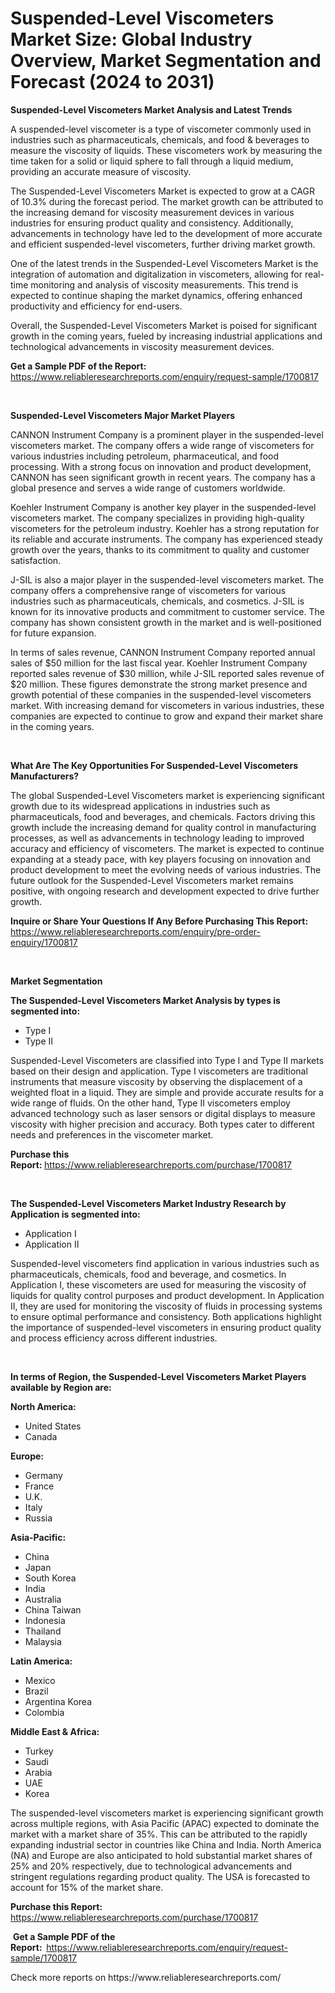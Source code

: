 <p><h1>Suspended-Level Viscometers Market Size: Global Industry Overview, Market Segmentation and Forecast (2024 to 2031)</h1></p><p><strong>Suspended-Level Viscometers Market Analysis and Latest Trends</strong></p>
<p><p>A suspended-level viscometer is a type of viscometer commonly used in industries such as pharmaceuticals, chemicals, and food & beverages to measure the viscosity of liquids. These viscometers work by measuring the time taken for a solid or liquid sphere to fall through a liquid medium, providing an accurate measure of viscosity.</p><p>The Suspended-Level Viscometers Market is expected to grow at a CAGR of 10.3% during the forecast period. The market growth can be attributed to the increasing demand for viscosity measurement devices in various industries for ensuring product quality and consistency. Additionally, advancements in technology have led to the development of more accurate and efficient suspended-level viscometers, further driving market growth.</p><p>One of the latest trends in the Suspended-Level Viscometers Market is the integration of automation and digitalization in viscometers, allowing for real-time monitoring and analysis of viscosity measurements. This trend is expected to continue shaping the market dynamics, offering enhanced productivity and efficiency for end-users.</p><p>Overall, the Suspended-Level Viscometers Market is poised for significant growth in the coming years, fueled by increasing industrial applications and technological advancements in viscosity measurement devices.</p></p>
<p><strong>Get a Sample PDF of the Report:&nbsp;</strong> <a href="https://www.reliableresearchreports.com/enquiry/request-sample/1700817">https://www.reliableresearchreports.com/enquiry/request-sample/1700817</a></p>
<p>&nbsp;</p>
<p><strong>Suspended-Level Viscometers Major Market Players</strong></p>
<p><p>CANNON Instrument Company is a prominent player in the suspended-level viscometers market. The company offers a wide range of viscometers for various industries including petroleum, pharmaceutical, and food processing. With a strong focus on innovation and product development, CANNON has seen significant growth in recent years. The company has a global presence and serves a wide range of customers worldwide.</p><p>Koehler Instrument Company is another key player in the suspended-level viscometers market. The company specializes in providing high-quality viscometers for the petroleum industry. Koehler has a strong reputation for its reliable and accurate instruments. The company has experienced steady growth over the years, thanks to its commitment to quality and customer satisfaction.</p><p>J-SIL is also a major player in the suspended-level viscometers market. The company offers a comprehensive range of viscometers for various industries such as pharmaceuticals, chemicals, and cosmetics. J-SIL is known for its innovative products and commitment to customer service. The company has shown consistent growth in the market and is well-positioned for future expansion.</p><p>In terms of sales revenue, CANNON Instrument Company reported annual sales of $50 million for the last fiscal year. Koehler Instrument Company reported sales revenue of $30 million, while J-SIL reported sales revenue of $20 million. These figures demonstrate the strong market presence and growth potential of these companies in the suspended-level viscometers market. With increasing demand for viscometers in various industries, these companies are expected to continue to grow and expand their market share in the coming years.</p></p>
<p>&nbsp;</p>
<p><strong>What Are The Key Opportunities For Suspended-Level Viscometers Manufacturers?</strong></p>
<p><p>The global Suspended-Level Viscometers market is experiencing significant growth due to its widespread applications in industries such as pharmaceuticals, food and beverages, and chemicals. Factors driving this growth include the increasing demand for quality control in manufacturing processes, as well as advancements in technology leading to improved accuracy and efficiency of viscometers. The market is expected to continue expanding at a steady pace, with key players focusing on innovation and product development to meet the evolving needs of various industries. The future outlook for the Suspended-Level Viscometers market remains positive, with ongoing research and development expected to drive further growth.</p></p>
<p><strong>Inquire or Share Your Questions If Any Before Purchasing This Report:</strong> <a href="https://www.reliableresearchreports.com/enquiry/pre-order-enquiry/1700817">https://www.reliableresearchreports.com/enquiry/pre-order-enquiry/1700817</a></p>
<p>&nbsp;</p>
<p><strong>Market Segmentation</strong></p>
<p><strong>The Suspended-Level Viscometers Market Analysis by types is segmented into:</strong></p>
<p><ul><li>Type I</li><li>Type II</li></ul></p>
<p><p>Suspended-Level Viscometers are classified into Type I and Type II markets based on their design and application. Type I viscometers are traditional instruments that measure viscosity by observing the displacement of a weighted float in a liquid. They are simple and provide accurate results for a wide range of fluids. On the other hand, Type II viscometers employ advanced technology such as laser sensors or digital displays to measure viscosity with higher precision and accuracy. Both types cater to different needs and preferences in the viscometer market.</p></p>
<p><strong>Purchase this Report:&nbsp;</strong><a href="https://www.reliableresearchreports.com/purchase/1700817">https://www.reliableresearchreports.com/purchase/1700817</a></p>
<p>&nbsp;</p>
<p><strong>The Suspended-Level Viscometers Market Industry Research by Application is segmented into:</strong></p>
<p><ul><li>Application I</li><li>Application II</li></ul></p>
<p><p>Suspended-level viscometers find application in various industries such as pharmaceuticals, chemicals, food and beverage, and cosmetics. In Application I, these viscometers are used for measuring the viscosity of liquids for quality control purposes and product development. In Application II, they are used for monitoring the viscosity of fluids in processing systems to ensure optimal performance and consistency. Both applications highlight the importance of suspended-level viscometers in ensuring product quality and process efficiency across different industries.</p></p>
<p>&nbsp;</p>
<p><strong>In terms of Region, the Suspended-Level Viscometers Market Players available by Region are:</strong></p>
<p>
    <p> <strong> North America: </strong>
        <ul>
            <li>United States</li>
            <li>Canada</li>
        </ul>
        </p> 
    <p> <strong> Europe: </strong>
        <ul>
            <li>Germany</li>
            <li>France</li>
            <li>U.K.</li>
            <li>Italy</li>
            <li>Russia</li>
        </ul>
        </p> 
    <p> <strong> Asia-Pacific: </strong>
        <ul>
            <li>China</li>
            <li>Japan</li>
            <li>South Korea</li>
            <li>India</li>
            <li>Australia</li>
            <li>China Taiwan</li>
            <li>Indonesia</li>
            <li>Thailand</li>
            <li>Malaysia</li>
        </ul>
        </p> 
    <p> <strong> Latin America: </strong>
        <ul>
            <li>Mexico</li>
            <li>Brazil</li>
            <li>Argentina Korea</li>
            <li>Colombia</li>
        </ul>
        </p> 
    <p> <strong> Middle East & Africa: </strong>
        <ul>
            <li>Turkey</li>
            <li>Saudi</li>
            <li>Arabia</li>
            <li>UAE</li>
            <li>Korea</li>
        </ul>
    </p>
    </p>
<p><p>The suspended-level viscometers market is experiencing significant growth across multiple regions, with Asia Pacific (APAC) expected to dominate the market with a market share of 35%. This can be attributed to the rapidly expanding industrial sector in countries like China and India. North America (NA) and Europe are also anticipated to hold substantial market shares of 25% and 20% respectively, due to technological advancements and stringent regulations regarding product quality. The USA is forecasted to account for 15% of the market share.</p></p>
<p><strong>Purchase this Report: </strong><a href="https://www.reliableresearchreports.com/purchase/1700817">https://www.reliableresearchreports.com/purchase/1700817</a></p>
<p>&nbsp;<strong>Get a Sample PDF of the Report:&nbsp;&nbsp;</strong><a href="https://www.reliableresearchreports.com/enquiry/request-sample/1700817">https://www.reliableresearchreports.com/enquiry/request-sample/1700817</a></p>
<p><strong></strong></p>
<p>Check more reports on https://www.reliableresearchreports.com/</p>
